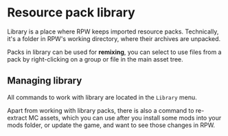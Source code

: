 # Resource pack library

Library is a place where RPW keeps imported resource packs. Technically, it's a 
folder in RPW's working directory, where their archives are unpacked.

Packs in library can be used for **remixing**, you can select to use files from 
a pack by right-clicking on a group or file in the main asset tree.


## Managing library

All commands to work with library are located in the `Library` menu.

Apart from working with library packs, there is also a command to re-extract MC 
assets, which you can use after you install some mods into your mods folder, or 
update the game, and want to see those changes in RPW.
